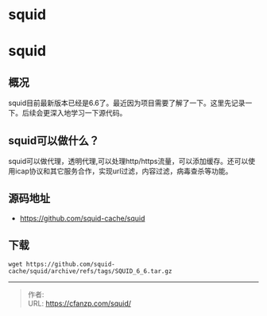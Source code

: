 # squid


<!--more-->
# squid
## 概况
squid目前最新版本已经是6.6了。最近因为项目需要了解了一下。这里先记录一下。后续会更深入地学习一下源代码。

## squid可以做什么？
squid可以做代理，透明代理,可以处理http/https流量，可以添加缓存。还可以使用icap协议和其它服务合作，实现url过滤，内容过滤，病毒查杀等功能。

## 源码地址
- https://github.com/squid-cache/squid

## 下载
```
wget https://github.com/squid-cache/squid/archive/refs/tags/SQUID_6_6.tar.gz
```


---

> 作者:   
> URL: https://cfanzp.com/squid/  


